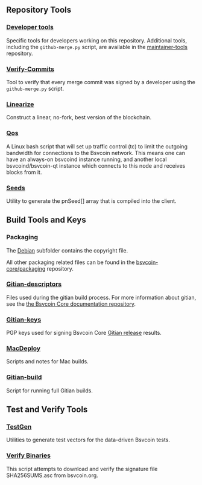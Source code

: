 Repository Tools
---------------------

### [Developer tools](/contrib/devtools) ###
Specific tools for developers working on this repository.
Additional tools, including the `github-merge.py` script, are available in the [maintainer-tools](https://github.com/bsvcoin-core/bsvcoin-maintainer-tools) repository.

### [Verify-Commits](/contrib/verify-commits) ###
Tool to verify that every merge commit was signed by a developer using the `github-merge.py` script.

### [Linearize](/contrib/linearize) ###
Construct a linear, no-fork, best version of the blockchain.

### [Qos](/contrib/qos) ###

A Linux bash script that will set up traffic control (tc) to limit the outgoing bandwidth for connections to the Bsvcoin network. This means one can have an always-on bsvcoind instance running, and another local bsvcoind/bsvcoin-qt instance which connects to this node and receives blocks from it.

### [Seeds](/contrib/seeds) ###
Utility to generate the pnSeed[] array that is compiled into the client.

Build Tools and Keys
---------------------

### Packaging ###
The [Debian](/contrib/debian) subfolder contains the copyright file.

All other packaging related files can be found in the [bsvcoin-core/packaging](https://github.com/bsvcoin-core/packaging) repository.

### [Gitian-descriptors](/contrib/gitian-descriptors) ###
Files used during the gitian build process. For more information about gitian, see the [the Bsvcoin Core documentation repository](https://github.com/bsvcoin-core/docs).

### [Gitian-keys](/contrib/gitian-keys)
PGP keys used for signing Bsvcoin Core [Gitian release](/doc/release-process.md) results.

### [MacDeploy](/contrib/macdeploy) ###
Scripts and notes for Mac builds.

### [Gitian-build](/contrib/gitian-build.py) ###
Script for running full Gitian builds.

Test and Verify Tools
---------------------

### [TestGen](/contrib/testgen) ###
Utilities to generate test vectors for the data-driven Bsvcoin tests.

### [Verify Binaries](/contrib/verifybinaries) ###
This script attempts to download and verify the signature file SHA256SUMS.asc from bsvcoin.org.
